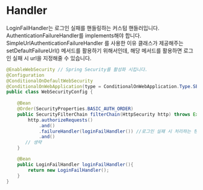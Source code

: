 # Handler

LoginFailHandler는 로그인 실패를 핸들링하는 커스텀 핸들러입니다. AuthenticationFailureHandler를 implements해야 합니다. SimpleUrlAuthenticationFailureHandler 를 사용한 이유 클래스가 제공해주는 setDefaultFailureUrl() 메서드를 활용하기 위해서인데, 해당 메서드를 활용하면 로그인 실패 시 url을 지정해줄 수 있습니다. 


```java
@EnableWebSecurity // Spring Security를 활성화 시킵니다.
@Configuration
@ConditionalOnDefaultWebSecurity
@ConditionalOnWebApplication(type = ConditionalOnWebApplication.Type.SERVLET)
public class WebSecurityConfig {
     
    @Bean
    @Order(SecurityProperties.BASIC_AUTH_ORDER)
    public SecurityFilterChain filterChain(HttpSecurity http) throws Exception {
        http.authorizeRequests()
            .and()
            .failureHandler(loginFailHandler()) //로그인 실패 시 처리하는 핸들러 등록.
            .and()
       // 생략 
    }

  	@Bean
    public LoginFailHandler loginFailHandler(){
        return new LoginFailHandler();
    }
}

```

